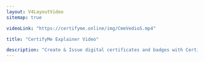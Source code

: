 ```yaml
---
layout: V4LayoutVideo
sitemap: true

videoLink: "https://certifyme.online/img/CmeVedioS.mp4"

title: "CertifyMe Explainer Video"

description: "Create & Issue digital certificates and badges with CertifyMe"
---
```

